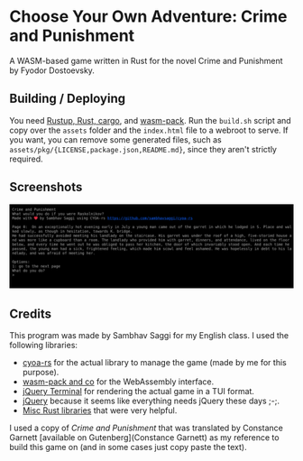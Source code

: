 # Choose Your Own Adventure: Crime and Punishment

A WASM-based game written in Rust for the novel Crime and Punishment by Fyodor Dostoevsky.

## Building / Deploying

You need [Rustup, Rust, cargo](https://rustup.rs/), and [wasm-pack](https://rustwasm.github.io/wasm-pack/installer/). Run the `build.sh` script and copy over the `assets` folder and the `index.html` file to a webroot to serve. If you want, you can remove some generated files, such as `assets/pkg/{LICENSE,package.json,README.md}`, since they aren't strictly required.

## Screenshots

![Alpha Screenshot](screenshots/00.png)

## Credits

This program was made by Sambhav Saggi for my English class. I used the following libraries:

- [cyoa-rs](https://github.com/sambhavsaggi/cyoa-rs) for the actual library to manage the game (made by me for this purpose).
- [wasm-pack and co](https://rustwasm.github.io/) for the WebAssembly interface.
- [jQuery Terminal](https://terminal.jcubic.pl/) for rendering the actual game in a TUI format.
- [jQuery](https://jquery.com/) because it seems like everything needs jQuery these days ;-;.
- [Misc Rust libraries](Cargo.toml) that were very helpful.

I used a copy of *Crime and Punishment* that was translated by Constance Garnett [available on Gutenberg](Constance Garnett) as my reference to build this game on (and in some cases just copy paste the text).
